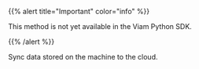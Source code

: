 {{% alert title="Important" color="info" %}}

This method is not yet available in the Viam Python SDK.

{{% /alert %}}

Sync data stored on the machine to the cloud.
